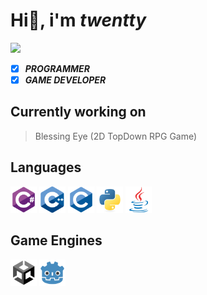# Hi👋, i'm *twentty*

<!-- Badges -->
![](https://komarev.com/ghpvc/?username=twentty-c&color=red)

- [x] ***PROGRAMMER***
- [x] ***GAME DEVELOPER***

## **Currently working on**
> Blessing Eye (2D TopDown RPG Game)

## **Languages**

<p align="left">
  <img src='https://raw.githubusercontent.com/devicons/devicon/master/icons/csharp/csharp-original.svg' height='42px'/>
  <img src='https://raw.githubusercontent.com/devicons/devicon/master/icons/cplusplus/cplusplus-original.svg' height='42px'>
  <img src='https://raw.githubusercontent.com/devicons/devicon/master/icons/c/c-original.svg' height='42px'>
  <img src='https://raw.githubusercontent.com/devicons/devicon/master/icons/python/python-original.svg' height='42px'>
  <img src='https://raw.githubusercontent.com/devicons/devicon/master/icons/java/java-original.svg' height='42px'>
</p>

## **Game Engines**

<p align="left">
  <img src='https://raw.githubusercontent.com/devicons/devicon/master/icons/unity/unity-original.svg' height='42px'/>
  <img src='https://raw.githubusercontent.com/devicons/devicon/master/icons/godot/godot-original.svg' height='42px'/>
</p>
